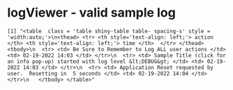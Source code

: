 # logViewer - valid sample log

    [1] "<table  class = 'table shiny-table table- spacing-s' style = 'width:auto;'>\n<thead> <tr> <th style='text-align: left;'> action </th> <th style='text-align: left;'> time </th>  </tr> </thead> <tbody>\n  <tr> <td> Be Sure to Remember to Log ALL user actions </td> <td> 02-19-2022 14:03 </td> </tr>\n  <tr> <td> Sample Title (click for an info pop-up) started with log level &lt;DEBUG&gt; </td> <td> 02-19-2022 14:03 </td> </tr>\n  <tr> <td> Application Reset requested by user.  Resetting in  5 seconds </td> <td> 02-19-2022 14:04 </td> </tr>\n   </tbody> </table>"

